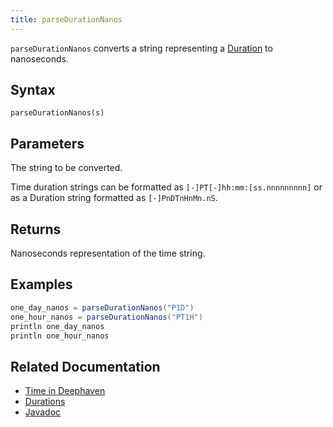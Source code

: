 ```yaml
---
title: parseDurationNanos
---
```


`parseDurationNanos` converts a string representing a [Duration](../../query-language/types/durations.md) to nanoseconds.

## Syntax

```
parseDurationNanos(s)
```

## Parameters

<ParamTable>
<Param name="s" type="string">

The string to be converted.

Time duration strings can be formatted as `[-]PT[-]hh:mm:[ss.nnnnnnnnn]` or as a Duration string formatted as `[-]PnDTnHnMn.nS`.

</Param>
</ParamTable>

## Returns

Nanoseconds representation of the time string.

## Examples

```groovy order=:log
one_day_nanos = parseDurationNanos("P1D")
one_hour_nanos = parseDurationNanos("PT1H")
println one_day_nanos
println one_hour_nanos
```

## Related Documentation

- [Time in Deephaven](../../../conceptual/time-in-deephaven.md)
- [Durations](../../query-language/types/durations.md)
- [Javadoc](https://deephaven.io/core/javadoc/io/deephaven/time/DateTimeUtils.html#parseDurationNanos(java.lang.String))
